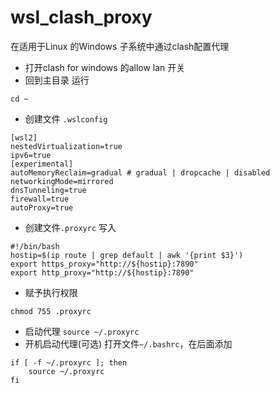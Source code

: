 # wsl_clash_proxy
在适用于Linux 的Windows 子系统中通过clash配置代理
- 打开clash for windows 的allow lan 开关
- 回到主目录
运行
```
cd ~
```
- 创建文件 `.wslconfig`
```
[wsl2]
nestedVirtualization=true
ipv6=true
[experimental]
autoMemoryReclaim=gradual # gradual | dropcache | disabled
networkingMode=mirrored
dnsTunneling=true
firewall=true
autoProxy=true
```
- 创建文件`.proxyrc`
写入
```
#!/bin/bash
hostip=$(ip route | grep default | awk '{print $3}')
export https_proxy="http://${hostip}:7890"
export http_proxy="http://${hostip}:7890"
```
- 赋予执行权限
```
chmod 755 .proxyrc
```
- 启动代理
`source ~/.proxyrc`
-  开机启动代理(可选)
  打开文件`~/.bashrc`，在后面添加
```
if [ -f ~/.proxyrc ]; then
    source ~/.proxyrc
fi
```
